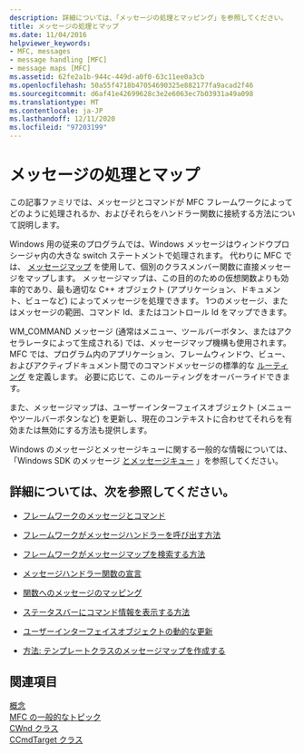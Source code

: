 ```yaml
---
description: 詳細については、「メッセージの処理とマッピング」を参照してください。
title: メッセージの処理とマップ
ms.date: 11/04/2016
helpviewer_keywords:
- MFC, messages
- message handling [MFC]
- message maps [MFC]
ms.assetid: 62fe2a1b-944c-449d-a0f0-63c11ee0a3cb
ms.openlocfilehash: 50a55f4718b47054690325e882177fa9acad2f46
ms.sourcegitcommit: d6af41e42699628c3e2e6063ec7b03931a49a098
ms.translationtype: MT
ms.contentlocale: ja-JP
ms.lasthandoff: 12/11/2020
ms.locfileid: "97203199"
---
```

# <a name="message-handling-and-mapping"></a>メッセージの処理とマップ

この記事ファミリでは、メッセージとコマンドが MFC フレームワークによってどのように処理されるか、およびそれらをハンドラー関数に接続する方法について説明します。

Windows 用の従来のプログラムでは、Windows メッセージはウィンドウプロシージャ内の大きな switch ステートメントで処理されます。 代わりに MFC では、 [メッセージマップ](message-categories.md) を使用して、個別のクラスメンバー関数に直接メッセージをマップします。 メッセージマップは、この目的のための仮想関数よりも効率的であり、最も適切な C++ オブジェクト (アプリケーション、ドキュメント、ビューなど) によってメッセージを処理できます。 1つのメッセージ、またはメッセージの範囲、コマンド Id、またはコントロール Id をマップできます。

WM_COMMAND メッセージ (通常はメニュー、ツールバーボタン、またはアクセラレータによって生成される) では、メッセージマップ機構も使用されます。 MFC では、プログラム内のアプリケーション、フレームウィンドウ、ビュー、およびアクティブドキュメント間でのコマンドメッセージの標準的な [ルーティング](command-routing.md) を定義します。 必要に応じて、このルーティングをオーバーライドできます。

また、メッセージマップは、ユーザーインターフェイスオブジェクト (メニューやツールバーボタンなど) を更新し、現在のコンテキストに合わせてそれらを有効または無効にする方法も提供します。

Windows のメッセージとメッセージキューに関する一般的な情報については、「Windows SDK のメッセージ [とメッセージキュー](/windows/win32/winmsg/messages-and-message-queues) 」を参照してください。

## <a name="what-do-you-want-to-know-more-about"></a>詳細については、次を参照してください。

- [フレームワークのメッセージとコマンド](messages-and-commands-in-the-framework.md)

- [フレームワークがメッセージハンドラーを呼び出す方法](how-the-framework-calls-a-handler.md)

- [フレームワークがメッセージマップを検索する方法](how-the-framework-searches-message-maps.md)

- [メッセージハンドラー関数の宣言](declaring-message-handler-functions.md)

- [関数へのメッセージのマッピング](reference/mapping-messages-to-functions.md)

- [ステータスバーにコマンド情報を表示する方法](how-to-display-command-information-in-the-status-bar.md)

- [ユーザーインターフェイスオブジェクトの動的な更新](how-to-update-user-interface-objects.md)

- [方法: テンプレートクラスのメッセージマップを作成する](how-to-create-a-message-map-for-a-template-class.md)

## <a name="see-also"></a>関連項目

[概念](mfc-concepts.md)<br/>
[MFC の一般的なトピック](general-mfc-topics.md)<br/>
[CWnd クラス](reference/cwnd-class.md)<br/>
[CCmdTarget クラス](reference/ccmdtarget-class.md)
